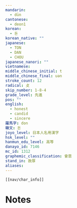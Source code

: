 ```yaml
---
mandarin:
  - dūn
cantonese:
  - deon1
korean:
  - 돈
korean_native: ""
japanese:
  - TON
  - DAN
  - CHOU
japanese_nanori: ""
vietnamese:
middle_chinese_initial: t
middle_chinese_final: uən
stroke_count: 12
radical: 攴
skip_number: 1-8-4
grade_level: 先進
pos: ""
english:
  - honest
  - candid
  - sincere
羅馬字: don
韓文: 돈
joyo_level: 日本人名用漢字
hsk_level: ""
hanmun_edu_level: 高等
danayo_id: 7146
mc_id: 1312
graphemic_classification: 會意
stand_in: 敦厚
aliases:
---
```

```meta-bind-embed
[[nav/char_info]]
```

# Notes
